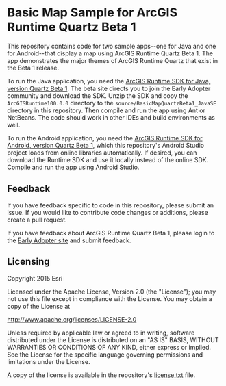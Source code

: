 Basic Map Sample for ArcGIS Runtime Quartz Beta 1
====================

This repository contains code for two sample apps--one for Java and one for Android--that display a map using ArcGIS Runtime Quartz Beta 1. The app demonstrates the major themes of ArcGIS Runtime Quartz that exist in the Beta 1 release.

To run the Java application, you need the [ArcGIS Runtime SDK for Java, version Quartz Beta 1](https://developers.arcgis.com/java/beta/). The beta site directs you to join the Early Adopter community and download the SDK. Unzip the SDK and copy the `ArcGISRuntime100.0.0` directory to the `source/BasicMapQuartzBeta1_JavaSE` directory in this repository. Then compile and run the app using Ant or NetBeans. The code should work in other IDEs and build environments as well.

To run the Android application, you need the [ArcGIS Runtime SDK for Android, version Quartz Beta 1](https://developers.arcgis.com/android/beta/), which this repository's Android Studio project loads from online libraries automatically. If desired, you can download the Runtime SDK and use it locally instead of the online SDK. Compile and run the app using Android Studio.

## Feedback

If you have feedback specific to code in this repository, please submit an issue. If you would like to contribute code changes or additions, please create a pull request.

If you have feedback about ArcGIS Runtime Quartz Beta 1, please login to the [Early Adopter site](https://earlyadopter.esri.com) and submit feedback.

## Licensing

Copyright 2015 Esri

Licensed under the Apache License, Version 2.0 (the "License"); you may not use this file except in compliance with the License. You may obtain a copy of the License at

   http://www.apache.org/licenses/LICENSE-2.0

Unless required by applicable law or agreed to in writing, software distributed under the License is distributed on an "AS IS" BASIS, WITHOUT WARRANTIES OR CONDITIONS OF ANY KIND, either express or implied. See the License for the specific language governing permissions and limitations under the License.

A copy of the license is available in the repository's [license.txt](license.txt) file.
